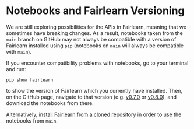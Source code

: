 # Notebooks and Fairlearn Versioning

We are still exploring possibilities for the APIs in Fairlearn,
meaning that we sometimes have breaking changes.
As a result, notebooks taken from the `main` branch on GitHub may
not always be compatible with a version of Fairlearn installed using
`pip` (notebooks on `main` will always be compatible with `main`).

If you encounter compatibility problems with notebooks, go to your terminal and run:
```
pip show fairlearn
```
to show the version of Fairlearn which you currently have
installed.
Then, on the GitHub page, navigate to that version
(e.g. [v0.7.0](https://github.com/fairlearn/fairlearn/tree/v0.7.0) or
[v0.8.0](https://github.com/fairlearn/fairlearn/tree/v0.8.0)),
and download the notebooks from there.

Alternatively, [install Fairlearn from a cloned repository](https://fairlearn.org/main/contributor_guide/development_process.html#advanced-installation-instructions)
in order to use the notebooks from `main`.
